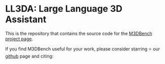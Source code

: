 # LL3DA: Large Language 3D Assistant

This is the repository that contains the source code for the [M3DBench project page](https://m3dbench.github.io/).

If you find M3DBench useful for your work, please consider starring ⭐ our [github](https://github.com/OpenM3D) page and citing:


